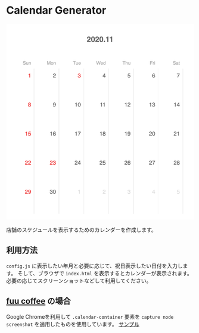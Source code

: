 # Calendar Generator

![screenshot of calendar generator](./docs/images/202011.png)

店舗のスケジュールを表示するためのカレンダーを作成します。

## 利用方法

`config.js` に表示したい年月と必要に応じて、祝日表示したい日付を入力します。
そして、ブラウザで `index.html` を表示するとカレンダーが表示されます。
必要の応じてスクリーンショットなどして利用してください。

## [fuu coffee](https://fuucoffee.com) の場合

Google Chromeを利用して `.calendar-container` 要素を `capture node screenshot` を適用したものを使用しています。
[サンプル](https://www.instagram.com/p/CG90qvUFZXn/)
